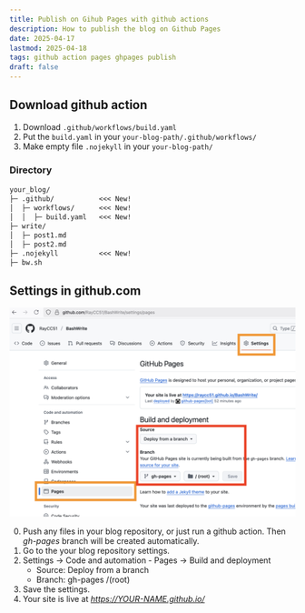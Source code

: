```yaml
---
title: Publish on Gihub Pages with github actions
description: How to publish the blog on Github Pages
date: 2025-04-17
lastmod: 2025-04-18
tags: github action pages ghpages publish
draft: false
---
```


## Download github action

1. Download `.github/workflows/build.yaml`
2. Put the `build.yaml` in your `your-blog-path/.github/workflows/`
3. Make empty file `.nojekyll` in your `your-blog-path/`

### Directory

```
your_blog/
├─ .github/           <<< New!
│  ├─ workflows/      <<< New!
│  │  ├─ build.yaml   <<< New!
├─ write/
│  ├─ post1.md
│  ├─ post2.md
├─ .nojekyll          <<< New!
├─ bw.sh
```

## Settings in github.com

![setting image](pages-setting.png)

0. Push any files in your blog repository, or just run a github action. Then *gh-pages* branch will be created automatically.
1. Go to the your blog repository settings.
2. Settings -> Code and automation - Pages -> Build and deployment
    - Source: Deploy from a branch
    - Branch: gh-pages /(root)
3. Save the settings.
4. Your site is live at *https://YOUR-NAME.github.io/*
